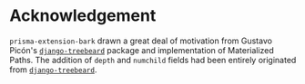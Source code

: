 # Acknowledgement

`prisma-extension-bark` drawn a great deal of motivation from Gustavo Picón's [`django-treebeard`](https://github.com/django-treebeard/django-treebeard) package and implementation of Materialized Paths. The addition of `depth` and `numchild` fields had been entirely originated from [`django-treebeard`](https://github.com/django-treebeard/django-treebeard).
